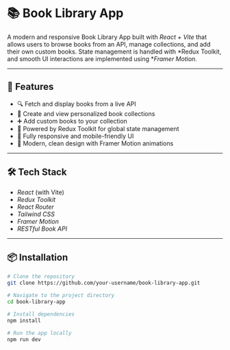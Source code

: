 # 📚 Book Library App

A modern and responsive Book Library App built with *React + Vite* that allows users to browse books from an API, manage collections, and add their own custom books. State management is handled with *Redux Toolkit, and smooth UI interactions are implemented using **Framer Motion*.

---

## 🚀 Features

- 🔍 Fetch and display books from a live API
- 📁 Create and view personalized book collections
- ➕ Add custom books to your collection
- 🧠 Powered by Redux Toolkit for global state management
- 📱 Fully responsive and mobile-friendly UI
- 🎨 Modern, clean design with Framer Motion animations

---

## 🛠 Tech Stack

- *React* (with Vite)
- *Redux Toolkit*
- *React Router*
- *Tailwind CSS*
- *Framer Motion*
- *RESTful Book API*

---

## 📦 Installation

```bash
# Clone the repository
git clone https://github.com/your-username/book-library-app.git

# Navigate to the project directory
cd book-library-app

# Install dependencies
npm install

# Run the app locally
npm run dev
